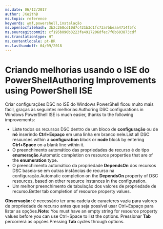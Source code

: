 ```yaml
---
ms.date: 06/12/2017
author: JKeithB
ms.topic: reference
keywords: wmf,powershell,instalação
ms.openlocfilehash: 3b2c268cd10d7c421b3d1fc73a7bbeaa4714f5fc
ms.sourcegitcommit: cf195b090b3223fa4917206dfec7f0b603873cdf
ms.translationtype: HT
ms.contentlocale: pt-BR
ms.lasthandoff: 04/09/2018
---
```

# <a name="authoring-improvements-using-powershell-ise"></a><span data-ttu-id="08006-102">Criando melhorias usando o ISE do PowerShell</span><span class="sxs-lookup"><span data-stu-id="08006-102">Authoring Improvements using PowerShell ISE</span></span>

<span data-ttu-id="08006-103">Criar configurações DSC no ISE do Windows PowerShell ficou muito mais fácil, graças às seguintes melhorias:</span><span class="sxs-lookup"><span data-stu-id="08006-103">Authoring DSC configurations in Windows PowerShell ISE is much easier, thanks to the following improvements:</span></span>

- <span data-ttu-id="08006-104">Liste todos os recursos DSC dentro de um bloco de **configuração** ou de **nó** inserindo **Ctrl+Espaço** em uma linha em branco nele.</span><span class="sxs-lookup"><span data-stu-id="08006-104">List all DSC resources within a **configuration** block or **node** block by entering **Ctrl+Space** on a blank line within it.</span></span>
- <span data-ttu-id="08006-105">O preenchimento automático das propriedades de recurso é do tipo **enumeração**.</span><span class="sxs-lookup"><span data-stu-id="08006-105">Automatic completion on resource properties that are of the **enumeration** type.</span></span>
- <span data-ttu-id="08006-106">O preenchimento automático da propriedade **DependsOn** dos recursos DSC baseia-se em outras instâncias de recurso na configuração.</span><span class="sxs-lookup"><span data-stu-id="08006-106">Automatic completion on the **DependsOn** property of DSC resources, based on other resource instances in the configuration.</span></span>
- <span data-ttu-id="08006-107">Um melhor preenchimento de tabulação dos valores de propriedade de recurso.</span><span class="sxs-lookup"><span data-stu-id="08006-107">Better tab completion of resource property values.</span></span>

<span data-ttu-id="08006-108">**Observação:** é necessário ter uma cadeia de caracteres vazia para valores de propriedade de recurso antes que seja possível usar Ctrl+Espaço para listar as opções.</span><span class="sxs-lookup"><span data-stu-id="08006-108">**Note:** You must have an empty string for resource property values before you can use Ctrl+Space to list the options.</span></span> <span data-ttu-id="08006-109">Pressionar **Tab** percorrerá as opções.</span><span class="sxs-lookup"><span data-stu-id="08006-109">Pressing **Tab** cycles through options.</span></span>